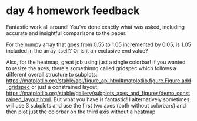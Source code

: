 # day 4 homework feedback

Fantastic work all around! You've done exactly what was asked, including accurate and insightful comparisons to the paper.

For the numpy array that goes from 0.55 to 1.05 incremented by 0.05, is 1.05 included in the array itself? Or is it an exclusive end value?

Also, for the heatmap, great job using just a single colorbar! if you wanted to resize the axes, there's somethinng called gridspec which follows a different overall structure to subplots: https://matplotlib.org/stable/api/figure_api.html#matplotlib.figure.Figure.add_gridspec or just a constrained layout: https://matplotlib.org/stable/gallery/subplots_axes_and_figures/demo_constrained_layout.html. But what you have is fantastic! I alternatively sometimes will use 3 subplots and use the first two axes (both without colorbars) and then plot just the colorbar on the third axis without a heatmap
